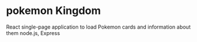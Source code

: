 # pokemon Kingdom
React single-page application to load Pokemon cards and information about them
node.js, Express
